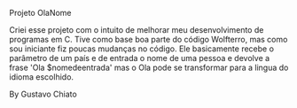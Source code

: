 Projeto OlaNome

Criei esse projeto com o intuito de melhorar meu desenvolvimento de programas em C.
Tive como base boa parte do código Wolfterro, mas como sou iniciante fiz poucas mudanças no código.
Ele basicamente recebe o parâmetro de um país e de entrada o nome de uma pessoa e devolve a frase 'Ola $nomedeentrada' mas o Ola pode se transformar para a lingua do idioma escolhido.

By Gustavo Chiato
